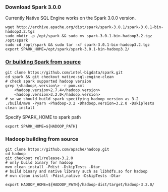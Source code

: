 ### Download Spark 3.0.0

Currently Native SQL Engine works on the Spark 3.0.0 version.

```
wget http://archive.apache.org/dist/spark/spark-3.0.1/spark-3.0.1-bin-hadoop3.2.tgz
sudo mkdir -p /opt/spark && sudo mv spark-3.0.1-bin-hadoop3.2.tgz /opt/spark
sudo cd /opt/spark && sudo tar -xf spark-3.0.1-bin-hadoop3.2.tgz
export SPARK_HOME=/opt/spark/spark-3.0.1-bin-hadoop3.2/
```

### [Or building Spark from source](https://spark.apache.org/docs/latest/building-spark.html)

``` shell
git clone https://github.com/intel-bigdata/spark.git
cd spark && git checkout native-sql-engine-clean
# check spark supported hadoop version
grep \<hadoop\.version\> -r pom.xml
    <hadoop.version>2.7.4</hadoop.version>
    <hadoop.version>3.2.0</hadoop.version>
# so we should build spark specifying hadoop version as 3.2
./build/mvn -Pyarn -Phadoop-3.2 -Dhadoop.version=3.2.0 -DskipTests clean install
```
Specify SPARK_HOME to spark path

``` shell
export SPARK_HOME=${HADOOP_PATH}
```

### Hadoop building from source

``` shell
git clone https://github.com/apache/hadoop.git
cd hadoop
git checkout rel/release-3.2.0
# only build binary for hadoop
mvn clean install -Pdist -DskipTests -Dtar
# build binary and native library such as libhdfs.so for hadoop
# mvn clean install -Pdist,native -DskipTests -Dtar
```

``` shell
export HADOOP_HOME=${HADOOP_PATH}/hadoop-dist/target/hadoop-3.2.0/
```
